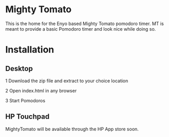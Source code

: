 
# Mighty Tomato

This is the home for the Enyo based Mighty Tomato pomodoro timer. MT is meant to provide a basic Pomodoro timer and look nice while doing so.

# Installation

## Desktop
  
   1 Download the zip file and extract to your choice location 

   2 Open index.html in any browser

   3 Start Pomodoros

## HP Touchpad

MightyTomato will be available through the HP App store soon. 
